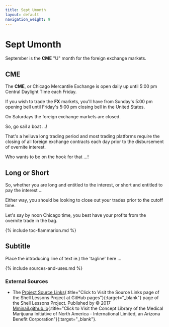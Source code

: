 ```yaml
---
title: Sept Umonth
layout: default
navigation_weight: 9
---
```

# Sept Umonth

September is the **CME** "U" month for the foreign exchange markets.

## CME

The **CME**, or Chicago Mercantile Exchange is open daily up until 5:00 pm Central Daylight Time each Friday.

If you wish to trade the **FX** markets, you'll have from Sunday's 5:00 pm opening bell until Friday's 5:00 pm closing bell in the United States.

On Saturdays the foreign exchange markets are closed.

So, go sail a boat ...!

That's a helluva long trading period and most trading platforms require the closing of all foreign exchange contracts each day prior to the disbursement of overnite interest.

Who wants to be on the hook for that ...!

## Long or Short

So, whether you are long and entitled to the interest, or short and entitled to pay the interest ...

Either way, you should be looking to close out your trades prior to the cutoff time.

Let's say by noon Chicago time, you best have your profits from the overnite trade in the bag.

{% include toc-flammarion.md %}

## Subtitle

Place the introducing line of text ie.) the 'tagline' here ...

{% include sources-and-uses.md %}

### External Sources

- The [Project Source Links](https://mminail.github.io/Shell/Source-Shell-Links.htm){:title="Click to Visit the Source Links page of the Shell Lessons Project at GitHub pages"}{:target="_blank"} page of the Shell Lessons Project. Published by © 2017 [Mminail.github.io](https://mminail.github.io/){:title="Click to Visit the Concept Library of the Medical Marijuana Initiative of North America - International Limited, an Arizona Benefit Corporation"}{:target="_blank"}.

